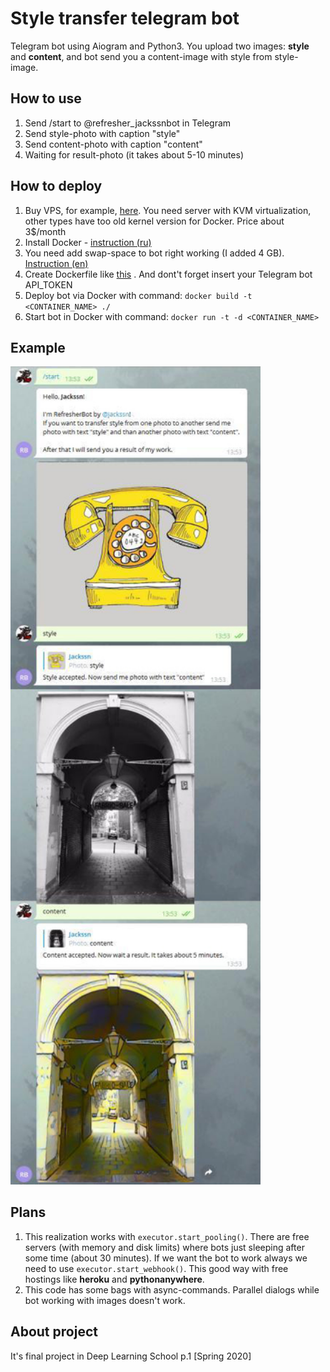 # Style transfer telegram bot

Telegram bot using Aiogram and Python3. You upload two images: **style** 
and **content**, and bot send you a content-image with style from style-image.

## How to use

1. Send /start to @refresher_jackssnbot in Telegram
2. Send style-photo with caption "style"
3. Send content-photo with caption "content"
4. Waiting for result-photo (it takes about 5-10 minutes)

## How to deploy

1. Buy VPS, for example, [here](https://firstvds.ru/). 
You need server with KVM virtualization, other types 
have too old kernel version for Docker. Price about 3$/month
2. Install Docker - [instruction (ru)](https://www.digitalocean.com/community/tutorials/how-to-install-and-use-docker-on-debian-9-ru)
3. You need add swap-space to bot right working (I added 4 GB). [Instruction (en)](https://www.digitalocean.com/community/tutorials/how-to-add-swap-space-on-debian-9)
3. Create Dockerfile like
 [this](https://github.com/jackssn/style_transfer_tgbot/blob/master/Dockerfile) 
. And dont't forget insert your Telegram bot API_TOKEN
4. Deploy bot via Docker with command: `docker build -t <CONTAINER_NAME> ./`
5. Start bot in Docker with command: `docker run -t -d <CONTAINER_NAME>`

## Example

<img src="https://github.com/jackssn/style_transfer_tgbot/blob/master/images/example.jpg" width="400px"></img>

## Plans

1. This realization works with `executor.start_pooling()`. 
There are free servers (with memory and disk limits) 
where bots just sleeping after some time (about 30 minutes). 
If we want the bot to work always we need to use 
`executor.start_webhook()`. This good way with free 
hostings like **heroku** and **pythonanywhere**.
2. This code has some bags with async-commands. Parallel dialogs 
while bot working with images doesn't work.

## About project

It's final project in Deep Learning School p.1 [Spring 2020]
